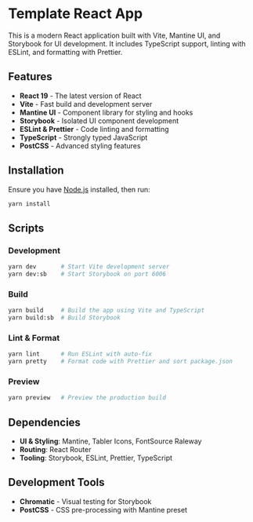 # Template React App

This is a modern React application built with Vite, Mantine UI, and Storybook for UI development. It includes TypeScript support, linting with ESLint, and formatting with Prettier.

## Features

- **React 19** - The latest version of React
- **Vite** - Fast build and development server
- **Mantine UI** - Component library for styling and hooks
- **Storybook** - Isolated UI component development
- **ESLint & Prettier** - Code linting and formatting
- **TypeScript** - Strongly typed JavaScript
- **PostCSS** - Advanced styling features

## Installation

Ensure you have [Node.js](https://nodejs.org/) installed, then run:

```sh
yarn install
```

## Scripts

### Development

```sh
yarn dev       # Start Vite development server
yarn dev:sb    # Start Storybook on port 6006
```

### Build

```sh
yarn build     # Build the app using Vite and TypeScript
yarn build:sb  # Build Storybook
```

### Lint & Format

```sh
yarn lint      # Run ESLint with auto-fix
yarn pretty    # Format code with Prettier and sort package.json
```

### Preview

```sh
yarn preview   # Preview the production build
```

## Dependencies

- **UI & Styling**: Mantine, Tabler Icons, FontSource Raleway
- **Routing**: React Router
- **Tooling**: Storybook, ESLint, Prettier, TypeScript

## Development Tools

- **Chromatic** - Visual testing for Storybook
- **PostCSS** - CSS pre-processing with Mantine preset

